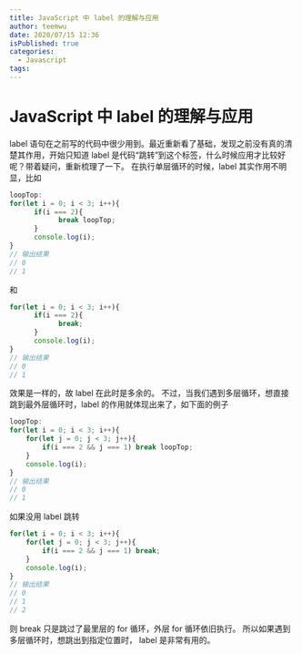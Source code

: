 ```yaml
---
title: JavaScript 中 label 的理解与应用
author: teemwu
date: 2020/07/15 12:36
isPublished: true
categories:
  - Javascript
tags:
---
```


# JavaScript 中 label 的理解与应用

label 语句在之前写的代码中很少用到。最近重新看了基础，发现之前没有真的清楚其作用，开始只知道 label 是代码“跳转”到这个标签，什么时候应用才比较好呢？带着疑问，重新梳理了一下。
在执行单层循环的时候，label 其实作用不明显，比如
```javascript
loopTop:
for(let i = 0; i < 3; i++){
      if(i === 2){
            break loopTop;
      }
      console.log(i);
}
// 输出结果
// 0
// 1
```
和
```javascript
for(let i = 0; i < 3; i++){
      if(i === 2){
            break;
      }
      console.log(i);
}
// 输出结果
// 0
// 1
```
效果是一样的，故 label 在此时是多余的。
不过，当我们遇到多层循环，想直接跳到最外层循环时，label 的作用就体现出来了，如下面的例子
```javascript
loopTop:
for(let i = 0; i < 3; i++){
    for(let j = 0; j < 3; j++){
        if(i === 2 && j === 1) break loopTop;
    }
    console.log(i);
}
// 输出结果
// 0
// 1
```
如果没用 label 跳转
```javascript
for(let i = 0; i < 3; i++){
    for(let j = 0; j < 3; j++){
        if(i === 2 && j === 1) break;
    }
    console.log(i);
}
// 输出结果
// 0
// 1
// 2
```
则 break 只是跳过了最里层的 for 循环，外层 for 循环依旧执行。
所以如果遇到多层循环时，想跳出到指定位置时， label 是非常有用的。
